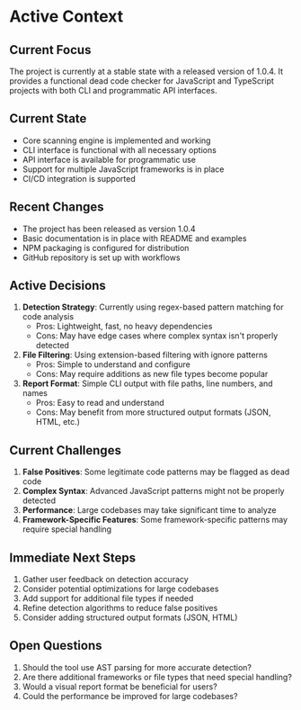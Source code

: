 # Active Context

## Current Focus

The project is currently at a stable state with a released version of 1.0.4. It provides a functional dead code checker for JavaScript and TypeScript projects with both CLI and programmatic API interfaces.

## Current State

- Core scanning engine is implemented and working
- CLI interface is functional with all necessary options
- API interface is available for programmatic use
- Support for multiple JavaScript frameworks is in place
- CI/CD integration is supported

## Recent Changes

- The project has been released as version 1.0.4
- Basic documentation is in place with README and examples
- NPM packaging is configured for distribution
- GitHub repository is set up with workflows

## Active Decisions

1. **Detection Strategy**: Currently using regex-based pattern matching for code analysis
   - Pros: Lightweight, fast, no heavy dependencies
   - Cons: May have edge cases where complex syntax isn't properly detected
2. **File Filtering**: Using extension-based filtering with ignore patterns
   - Pros: Simple to understand and configure
   - Cons: May require additions as new file types become popular
3. **Report Format**: Simple CLI output with file paths, line numbers, and names
   - Pros: Easy to read and understand
   - Cons: May benefit from more structured output formats (JSON, HTML, etc.)

## Current Challenges

1. **False Positives**: Some legitimate code patterns may be flagged as dead code
2. **Complex Syntax**: Advanced JavaScript patterns might not be properly detected
3. **Performance**: Large codebases may take significant time to analyze
4. **Framework-Specific Features**: Some framework-specific patterns may require special handling

## Immediate Next Steps

1. Gather user feedback on detection accuracy
2. Consider potential optimizations for large codebases
3. Add support for additional file types if needed
4. Refine detection algorithms to reduce false positives
5. Consider adding structured output formats (JSON, HTML)

## Open Questions

1. Should the tool use AST parsing for more accurate detection?
2. Are there additional frameworks or file types that need special handling?
3. Would a visual report format be beneficial for users?
4. Could the performance be improved for large codebases?
